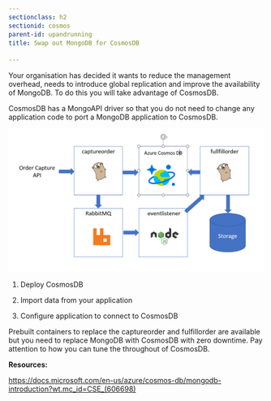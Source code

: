 ```yaml
---
sectionclass: h2
sectionid: cosmos
parent-id: upandrunning
title: Swap out MongoDB for CosmosDB

---
```


Your organisation has decided it wants to reduce the management overhead, needs to introduce global replication and improve the availability of MongoDB. To do this you will take advantage 
of CosmosDB.

CosmosDB has a MongoAPI driver so that you do not need to change any application code to port a MongoDB application to CosmosDB.

![](media/bde613c3c8baba4692deae7155513cd9.png)

1.  Deploy CosmosDB

2.  Import data from your application

3.  Configure application to connect to CosmosDB

Prebuilt containers to replace the captureorder and fulfillorder are available but you need to replace MongoDB with CosmosDB with zero downtime. Pay attention to how you can tune
the throughout of CosmosDB.

**Resources:**

<https://docs.microsoft.com/en-us/azure/cosmos-db/mongodb-introduction?wt.mc_id=CSE_(606698)>